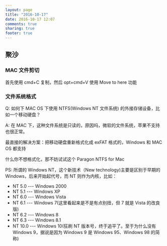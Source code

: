 ```yaml
---
layout: page
title: "2016-10-17"
date: 2016-10-17 12:07
comments: true
sharing: true
footer: true
---
```


## 聚沙

### MAC 文件剪切

首先使用 cmd+C 复制，然后 opt+cmd+V 使用 Move to here 功能

### 文件系统格式

Q: 如何下 MAC OS 下使用 NTFS(Windows NT 文件系统) 的外接存储设备，比如一个移动硬盘？

A: 在 MAC 下，这种文件系统是只读的，原因吗，微软的文件系统，苹果不支持也很正常。

最直接的解决方案：把移动硬盘重新格式化成 exFAT 格式的，Windows 和 MAC OS 都支持

什么你不想格式化，那不妨试试这个 Paragon NTFS for Mac

PS: 所谓的 Windows NT，这个新技术（New technology)主要是区别于早期的 Windows，后来开始起代号，而 NT 则作为内核，比如：

* NT 5.0 --- Windows 2000
* NT 5.1 --- Windows XP
* NT 6.0 --- Windows Vista
* NT 6.1 --- Windows 7(这里看起来是不是有点别扭，但 7 就是 Vista 的改良版)
* NT 6.2 --- Windows 8
* NT 6.3 --- Windows 8.1
* NT 10.0 --- Windows 10(狂刷 NT 版本号，终于追平了。至于为什么没有 Windows 9，据说是因为 Windows 9 是 Windows 95、Windows 98 的简称)
